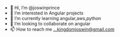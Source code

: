 - 👋 Hi, I’m @joswinprince
- 👀 I’m interested in Angular projects
- 🌱 I’m currently learning angular,aws,python
- 💞️ I’m looking to collaborate on angular
- 📫 How to reach me ...kingdomjoswin@gmail.com

<!---
joswinprince/joswinprince is a ✨ special ✨ repository because its `README.md` (this file) appears on your GitHub profile.
You can click the Preview link to take a look at your changes.
--->
